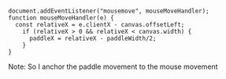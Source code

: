 <pre><code class="hljs" data-line-numbers="1-7" data-trim>
document.addEventListener("mousemove", mouseMoveHandler);
function mouseMoveHandler(e) {
  const relativeX = e.clientX - canvas.offsetLeft;
    if (relativeX > 0 && relativeX < canvas.width) {
      paddleX = relativeX - paddleWidth/2;
    }
}
</code></pre>
Note: So I anchor the paddle movement to the mouse movement